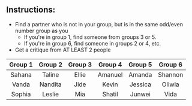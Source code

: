



## Instructions:

- Find a partner who is not in your group, but is in the same odd/even number group as you
  - If you're in group 1, find someone from groups 3 or 5.
  - If you're in group 6, find someone in groups 2 or 4, etc.
- Get a critique from AT LEAST 2 people



| Group 1 | Group 2 | Group 3 | Group 4 | Group 5 | Group 6 |
| :-----: | :-----: | :-----: | :-----: | :-----: | :-----: |
| Sahana  | Taline  |  Ellie  | Amanuel | Amanda  | Shannon |
|  Vanda  | Nandita |  Jide   |  Kevin  | Jessica | Oliwia  |
| Sophia  | Leslie  |   Mia   | Shatil  | Junwei  |  Vida   |